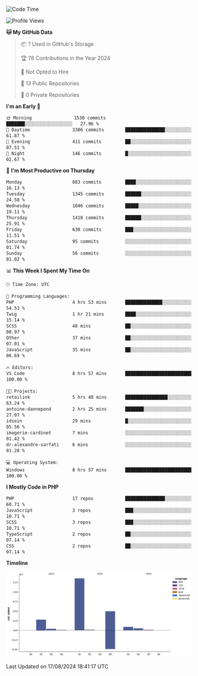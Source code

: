 <!--START_SECTION:waka-->
![Code Time](http://img.shields.io/badge/Code%20Time-1%2C823%20hrs%2044%20mins-blue)

![Profile Views](http://img.shields.io/badge/Profile%20Views-0-blue)

**🐱 My GitHub Data** 

> 📦 ? Used in GitHub's Storage 
 > 
> 🏆 78 Contributions in the Year 2024
 > 
> 🚫 Not Opted to Hire
 > 
> 📜 13 Public Repositories 
 > 
> 🔑 0 Private Repositories 
 > 
**I'm an Early 🐤** 

```text
🌞 Morning                1530 commits        ███████░░░░░░░░░░░░░░░░░░   27.96 % 
🌆 Daytime                3386 commits        ███████████████░░░░░░░░░░   61.87 % 
🌃 Evening                411 commits         ██░░░░░░░░░░░░░░░░░░░░░░░   07.51 % 
🌙 Night                  146 commits         █░░░░░░░░░░░░░░░░░░░░░░░░   02.67 % 
```
📅 **I'm Most Productive on Thursday** 

```text
Monday                   883 commits         ████░░░░░░░░░░░░░░░░░░░░░   16.13 % 
Tuesday                  1345 commits        ██████░░░░░░░░░░░░░░░░░░░   24.58 % 
Wednesday                1046 commits        █████░░░░░░░░░░░░░░░░░░░░   19.11 % 
Thursday                 1418 commits        ██████░░░░░░░░░░░░░░░░░░░   25.91 % 
Friday                   630 commits         ███░░░░░░░░░░░░░░░░░░░░░░   11.51 % 
Saturday                 95 commits          ░░░░░░░░░░░░░░░░░░░░░░░░░   01.74 % 
Sunday                   56 commits          ░░░░░░░░░░░░░░░░░░░░░░░░░   01.02 % 
```


📊 **This Week I Spent My Time On** 

```text
🕑︎ Time Zone: UTC

💬 Programming Languages: 
PHP                      4 hrs 53 mins       ██████████████░░░░░░░░░░░   54.53 % 
Twig                     1 hr 21 mins        ████░░░░░░░░░░░░░░░░░░░░░   15.14 % 
SCSS                     48 mins             ██░░░░░░░░░░░░░░░░░░░░░░░   08.97 % 
Other                    37 mins             ██░░░░░░░░░░░░░░░░░░░░░░░   07.01 % 
JavaScript               35 mins             ██░░░░░░░░░░░░░░░░░░░░░░░   06.69 % 

🔥 Editors: 
VS Code                  8 hrs 57 mins       █████████████████████████   100.00 % 

🐱‍💻 Projects: 
retailink                5 hrs 40 mins       ████████████████░░░░░░░░░   63.24 % 
antoine-dannepond        2 hrs 25 mins       ███████░░░░░░░░░░░░░░░░░░   27.07 % 
idsein                   29 mins             █░░░░░░░░░░░░░░░░░░░░░░░░   05.56 % 
imagerie-cardinet        7 mins              ░░░░░░░░░░░░░░░░░░░░░░░░░   01.42 % 
dr-alexandre-sarfati     6 mins              ░░░░░░░░░░░░░░░░░░░░░░░░░   01.28 % 

💻 Operating System: 
Windows                  8 hrs 57 mins       █████████████████████████   100.00 % 
```

**I Mostly Code in PHP** 

```text
PHP                      17 repos            ███████████████░░░░░░░░░░   60.71 % 
JavaScript               3 repos             ███░░░░░░░░░░░░░░░░░░░░░░   10.71 % 
SCSS                     3 repos             ███░░░░░░░░░░░░░░░░░░░░░░   10.71 % 
TypeScript               2 repos             ██░░░░░░░░░░░░░░░░░░░░░░░   07.14 % 
CSS                      2 repos             ██░░░░░░░░░░░░░░░░░░░░░░░   07.14 % 
```



**Timeline**

![Lines of Code chart](https://raw.githubusercontent.com/tahar-elgunaoui/tahar-elgunaoui/main/assets/bar_graph.png)


 Last Updated on 17/08/2024 18:41:17 UTC
<!--END_SECTION:waka-->
